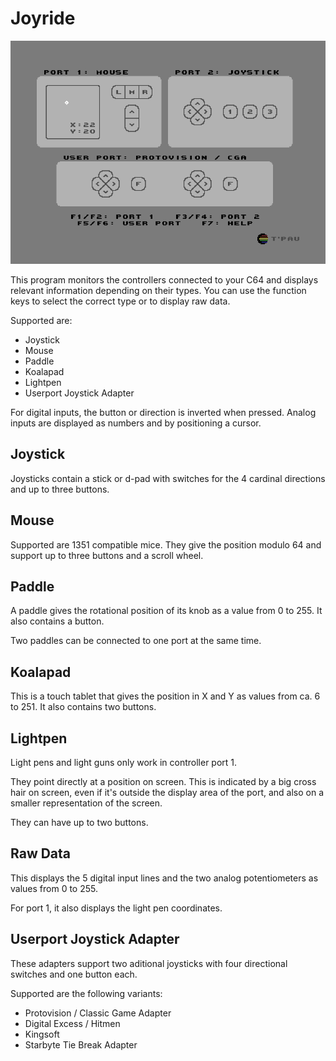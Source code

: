 # Joyride

![Screenshot](screenshot.png)

This program monitors the controllers connected to your C64 and displays relevant information depending on their types. You can use the function keys to select the correct type or to display raw data.

Supported are:

- Joystick
- Mouse
- Paddle
- Koalapad
- Lightpen
- Userport Joystick Adapter

For digital inputs, the button or direction is inverted when pressed. Analog inputs are displayed as numbers and by positioning a cursor.


## Joystick

Joysticks contain a stick or d-pad with switches for the 4 cardinal directions and up to three buttons.


## Mouse

Supported are 1351 compatible mice. They give the position modulo 64 and support up to three buttons and a scroll wheel.


## Paddle

A paddle gives the rotational position of its knob as a value from 0 to 255. It also contains a button.

Two paddles can be connected to one port at the same time.


## Koalapad

This is a touch tablet that gives the position in X and Y as values from ca. 6 to 251. It also contains two buttons.


## Lightpen

Light pens and light guns only work in controller port 1.

They point directly at a position on screen. This is indicated by a big cross hair on screen, even if it's outside the display area of the port, and also on a smaller representation of the screen.

They can have up to two buttons.


## Raw Data

This displays the 5 digital input lines and the two analog potentiometers as values from 0 to 255.

For port 1, it also displays the light pen coordinates.


## Userport Joystick Adapter

These adapters support two aditional joysticks with four directional switches and one button each.

Supported are the following variants:

- Protovision / Classic Game Adapter
- Digital Excess / Hitmen
- Kingsoft
- Starbyte Tie Break Adapter
